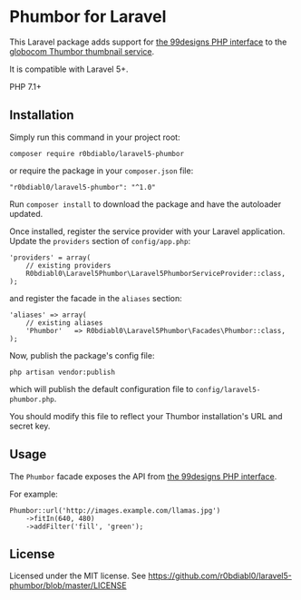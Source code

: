 # Phumbor for Laravel

This Laravel package adds support for [the 99designs PHP interface](https://github.com/99designs/phumbor) to the [globocom Thumbor thumbnail service](https://github.com/globocom/thumbor).

It is compatible with Laravel 5+.

PHP 7.1+

## Installation

Simply run this command in your project root:

    composer require r0bdiablo/laravel5-phumbor

or require the package in your `composer.json` file:

    "r0bdiabl0/laravel5-phumbor": "^1.0"

Run `composer install` to download the package and have the autoloader updated.

Once installed, register the service provider with your Laravel application. Update the `providers` section of `config/app.php`:

    'providers' = array(
    	// existing providers
    	R0bdiabl0\Laravel5Phumbor\Laravel5PhumborServiceProvider::class,
    );

and register the facade in the `aliases` section:

    'aliases' => array(
    	// existing aliases
    	'Phumbor'   => R0bdiabl0\Laravel5Phumbor\Facades\Phumbor::class,
    );

Now, publish the package's config file:

    php artisan vendor:publish

which will publish the default configuration file to `config/laravel5-phumbor.php`.

You should modify this file to reflect your Thumbor installation's URL and secret key.

## Usage

The `Phumbor` facade exposes the API from [the 99designs PHP interface](https://github.com/99designs/phumbor).

For example:

    Phumbor::url('http://images.example.com/llamas.jpg')
        ->fitIn(640, 480)
    	->addFilter('fill', 'green');

## License

Licensed under the MIT license. See <https://github.com/r0bdiabl0/laravel5-phumbor/blob/master/LICENSE>

